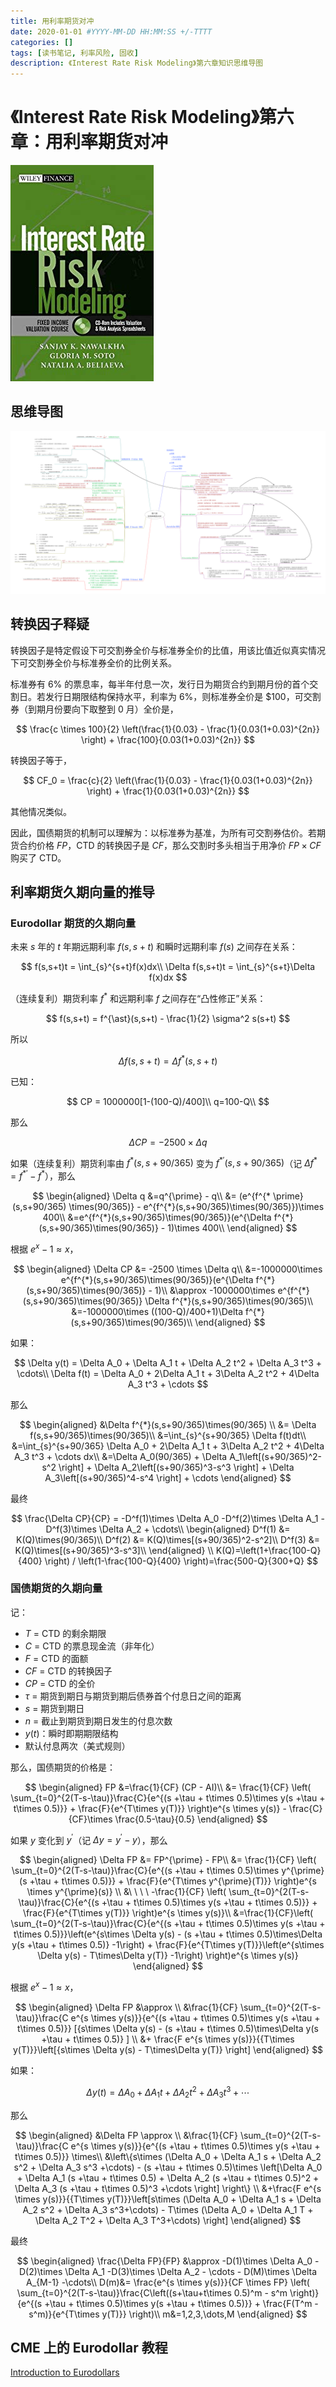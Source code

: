 ```yaml
---
title: 用利率期货对冲
date: 2020-01-01 #YYYY-MM-DD HH:MM:SS +/-TTTT
categories: []
tags: [读书笔记, 利率风险, 固收]
description: 《Interest Rate Risk Modeling》第六章知识思维导图
---
```


# 《Interest Rate Risk Modeling》第六章：用利率期货对冲

![](/img/irrm/cover.jpg)

## 思维导图

![](/img/irrm/ch6.png)

## 转换因子释疑

转换因子是特定假设下可交割券全价与标准券全价的比值，用该比值近似真实情况下可交割券全价与标准券全价的比例关系。

标准券有 6% 的票息率，每半年付息一次，发行日为期货合约到期月份的首个交割日。若发行日期限结构保持水平，利率为 6%，则标准券全价是 \$100，可交割券（到期月份要向下取整到 0 月）全价是，

$$
\frac{c \times 100}{2} \left(\frac{1}{0.03} - \frac{1}{0.03(1+0.03)^{2n}} \right) + \frac{100}{0.03(1+0.03)^{2n}}
$$

转换因子等于，

$$
CF_0 = \frac{c}{2} \left(\frac{1}{0.03} - \frac{1}{0.03(1+0.03)^{2n}} \right) + \frac{1}{0.03(1+0.03)^{2n}}
$$

其他情况类似。

因此，国债期货的机制可以理解为：以标准券为基准，为所有可交割券估价。若期货合约价格 $FP$，CTD 的转换因子是 $CF$，那么交割时多头相当于用净价 $FP \times CF$ 购买了 CTD。

## 利率期货久期向量的推导

### Eurodollar 期货的久期向量

未来 $s$ 年的 $t$ 年期远期利率 $f(s, s+t)$ 和瞬时远期利率 $f(s)$ 之间存在关系：

$$
f(s,s+t)t = \int_{s}^{s+t}f(x)dx\\
\Delta f(s,s+t)t = \int_{s}^{s+t}\Delta f(x)dx
$$

（连续复利）期货利率 $f^{\ast}$ 和远期利率 $f$ 之间存在“凸性修正”关系：

$$
f(s,s+t) = f^{\ast}(s,s+t) - \frac{1}{2} \sigma^2 s(s+t)
$$

所以

$$
\Delta f(s,s+t) = \Delta f^{\ast}(s,s+t)
$$

已知：

$$
CP = 1000000[1-(100-Q)/400]\\
q=100-Q\\
$$

那么

$$
\Delta CP = -2500 \times \Delta q
$$

如果（连续复利）期货利率由 $f^{\ast}(s,s+90/365)$ 变为 $f^{\ast \prime}(s,s+90/365)$（记 $\Delta f^\ast = f^{\ast \prime} - f^\ast$），那么

$$
\begin{aligned}
\Delta q &=q^{\prime} - q\\
&= (e^{f^{* \prime}(s,s+90/365) \times(90/365)} - e^{f^{*}(s,s+90/365)\times(90/365)})\times 400\\
&=e^{f^{*}(s,s+90/365)\times(90/365)}(e^{\Delta f^{*}(s,s+90/365)\times(90/365)} - 1)\times 400\\
\end{aligned}
$$

根据 $e^x - 1 \approx x$，

$$
\begin{aligned}
\Delta CP &= -2500 \times \Delta q\\
&=-1000000\times e^{f^{*}(s,s+90/365)\times(90/365)}(e^{\Delta f^{*}(s,s+90/365)\times(90/365)} - 1)\\
&\approx -1000000\times e^{f^{*}(s,s+90/365)\times(90/365)} \Delta f^{*}(s,s+90/365)\times(90/365)\\
&=-1000000\times ((100-Q)/400+1)\Delta f^{*}(s,s+90/365)\times(90/365)\\
\end{aligned}
$$

如果：

$$
\Delta y(t) = \Delta A_0 + \Delta A_1 t + \Delta A_2 t^2 + \Delta A_3 t^3 + \cdots\\
\Delta f(t) = \Delta A_0 + 2\Delta A_1 t + 3\Delta A_2 t^2 + 4\Delta A_3 t^3 + \cdots
$$

那么

$$
\begin{aligned}
&\Delta f^{*}(s,s+90/365)\times(90/365) \\
&= \Delta f(s,s+90/365)\times(90/365)\\
&=\int_{s}^{s+90/365} \Delta f(t)dt\\
&=\int_{s}^{s+90/365} \Delta A_0 + 2\Delta A_1 t + 3\Delta A_2 t^2 + 4\Delta A_3 t^3 + \cdots dx\\
&=\Delta A_0(90/365) + \Delta A_1\left[(s+90/365)^2-s^2 \right] + \Delta A_2\left[(s+90/365)^3-s^3 \right] + \Delta A_3\left[(s+90/365)^4-s^4 \right] + \cdots
\end{aligned}
$$

最终

$$
\frac{\Delta CP}{CP} = -D^f(1)\times \Delta A_0 -D^f(2)\times \Delta A_1 -D^f(3)\times \Delta A_2 + \cdots\\
\begin{aligned}
D^f(1) &= K(Q)\times(90/365)\\
D^f(2) &= K(Q)\times[(s+90/365)^2-s^2]\\
D^f(3) &= K(Q)\times[(s+90/365)^3-s^3]\\
\end{aligned}
\\
K(Q)=\left(1+\frac{100-Q}{400} \right) / \left(1-\frac{100-Q}{400} \right)=\frac{500-Q}{300+Q}
$$

### 国债期货的久期向量

记：

* $T$ = CTD 的剩余期限
* $C$ = CTD 的票息现金流（非年化）
* $F$ = CTD 的面额
* $CF$ = CTD 的转换因子
* $CP$ = CTD 的全价
* $\tau$ = 期货到期日与期货到期后债券首个付息日之间的距离
* $s$ = 期货到期日
* $n$ = 截止到期货到期日发生的付息次数
* $y(t)$：瞬时即期期限结构
* 默认付息两次（美式规则）

那么，国债期货的价格是：

$$
\begin{aligned}
FP &=\frac{1}{CF} (CP - AI)\\
&= \frac{1}{CF}
\left(
\sum_{t=0}^{2(T-s-\tau)}\frac{C}{e^{(s +\tau + t\times 0.5)\times y(s +\tau + t\times 0.5)}} +
\frac{F}{e^{T\times y(T)}}
\right)e^{s \times y(s)} -
\frac{C}{CF}\times \frac{0.5-\tau}{0.5}
\end{aligned}
$$

如果 $y$ 变化到 $y^{\prime}$（记 $\Delta y = y^{\prime}-y$），那么

$$
\begin{aligned}
\Delta FP &= FP^{\prime} - FP\\
&= \frac{1}{CF}
\left(
\sum_{t=0}^{2(T-s-\tau)}\frac{C}{e^{(s +\tau + t\times 0.5)\times y^{\prime}(s +\tau + t\times 0.5)}} +
\frac{F}{e^{T\times y^{\prime}(T)}}
\right)e^{s \times y^{\prime}(s)} \\
&\ \ \ \ -\frac{1}{CF}
\left(
\sum_{t=0}^{2(T-s-\tau)}\frac{C}{e^{(s +\tau + t\times 0.5)\times y(s +\tau + t\times 0.5)}} +
\frac{F}{e^{T\times y(T)}}
\right)e^{s \times y(s)}\\
&=\frac{1}{CF}\left(
\sum_{t=0}^{2(T-s-\tau)}\frac{C}{e^{(s +\tau + t\times 0.5)\times y(s +\tau + t\times 0.5)}}\left(e^{s\times \Delta y(s) - (s +\tau + t\times 0.5)\times\Delta y(s +\tau + t\times 0.5)} -1\right) +
\frac{F}{e^{T\times y(T)}}\left(e^{s\times \Delta y(s) - T\times\Delta y(T)} -1\right)
\right)e^{s \times y(s)}
\end{aligned}
$$

根据 $e^x - 1 \approx x$，

$$
\begin{aligned}
\Delta FP &\approx \\
&\frac{1}{CF}
\sum_{t=0}^{2(T-s-\tau)}\frac{C e^{s \times y(s)}}{e^{(s +\tau + t\times 0.5)\times y(s +\tau + t\times 0.5)}}
[{s\times \Delta y(s) - (s +\tau + t\times 0.5)\times\Delta y(s +\tau + t\times 0.5)} ] \\
&+ \frac{F e^{s \times y(s)}}{{T\times y(T)}}\left[{s\times \Delta y(s) - T\times\Delta y(T)} \right]
\end{aligned}
$$

如果：

$$
\Delta y(t) = \Delta A_0 + \Delta A_1 t + \Delta A_2 t^2 + \Delta A_3 t^3 + \cdots
$$

那么

$$
\begin{aligned}
&\Delta FP \approx \\
&\frac{1}{CF}
\sum_{t=0}^{2(T-s-\tau)}\frac{C e^{s \times y(s)}}{e^{(s +\tau + t\times 0.5)\times y(s +\tau + t\times 0.5)}}
\times\\
&\left\{s\times (\Delta A_0 + \Delta A_1 s + \Delta A_2 s^2 + \Delta A_3 s^3 +\cdots) - (s +\tau + t\times 0.5)\times \left[\Delta A_0 + \Delta A_1 (s +\tau + t\times 0.5) + \Delta A_2 (s +\tau + t\times 0.5)^2 + \Delta A_3 (s +\tau + t\times 0.5)^3 +\cdots \right] \right\} \\
&+\frac{F e^{s \times y(s)}}{{T\times y(T)}}\left[s\times (\Delta A_0 + \Delta A_1 s + \Delta A_2 s^2 + \Delta A_3 s^3+\cdots) - T\times (\Delta A_0 + \Delta A_1 T + \Delta A_2 T^2 + \Delta A_3 T^3+\cdots) \right]
\end{aligned}
$$

最终

$$
\begin{aligned}
\frac{\Delta FP}{FP} &\approx -D(1)\times \Delta A_0 -D(2)\times \Delta A_1 -D(3)\times \Delta A_2 - \cdots - D(M)\times \Delta A_{M-1} -\cdots\\
D(m)&= \frac{e^{s \times y(s)}}{CF \times FP}
\left(
\sum_{t=0}^{2(T-s-\tau)}\frac{C\left((s+\tau+t\times 0.5)^m - s^m \right)}{e^{(s +\tau + t\times 0.5)\times y(s +\tau + t\times 0.5)}} +
\frac{F(T^m - s^m)}{e^{T\times y(T)}}
\right)\\
m&=1,2,3,\dots,M
\end{aligned}
$$

## CME 上的 Eurodollar 教程

[Introduction to Eurodollars](https://www.cmegroup.com/education/courses/introduction-to-eurodollars.html)